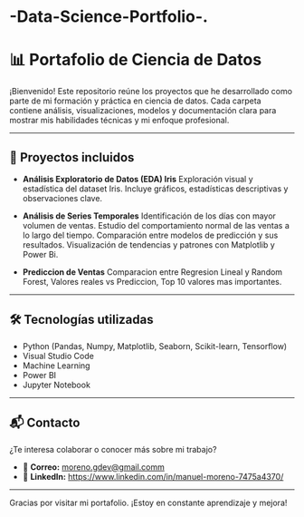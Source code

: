 # -Data-Science-Portfolio-.

# 📊 Portafolio de Ciencia de Datos

¡Bienvenido! Este repositorio reúne los proyectos que he desarrollado como parte de mi formación y práctica en ciencia de datos. Cada carpeta contiene análisis, visualizaciones, modelos y documentación clara para mostrar mis habilidades técnicas y mi enfoque profesional.

---

## 📁 Proyectos incluidos

- **Análisis Exploratorio de Datos (EDA) Iris**
    Exploración visual y estadística del dataset Iris. Incluye gráficos, estadísticas descriptivas y observaciones clave.

- **Análisis de Series Temporales**
    Identificación de los días con mayor volumen de ventas.
    Estudio del comportamiento normal de las ventas a lo largo del tiempo.
    Comparación entre modelos de predicción y sus resultados.
    Visualización de tendencias y patrones con Matplotlib y Power Bi.

- **Prediccion de Ventas**
    Comparacion entre Regresion Lineal y Random Forest, Valores reales vs Prediccion, Top 10 valores mas importantes.
---

## 🛠️ Tecnologías utilizadas

- Python (Pandas, Numpy, Matplotlib, Seaborn, Scikit-learn, Tensorflow)
- Visual Studio Code
- Machine Learning
- Power BI
- Jupyter Notebook

---

## 📬 Contacto

¿Te interesa colaborar o conocer más sobre mi trabajo?

- 📧 **Correo:** moreno.gdev@gmail.comm  
- 💼 **LinkedIn:** https://www.linkedin.com/in/manuel-moreno-7475a4370/

---

Gracias por visitar mi portafolio. ¡Estoy en constante aprendizaje y mejora!
